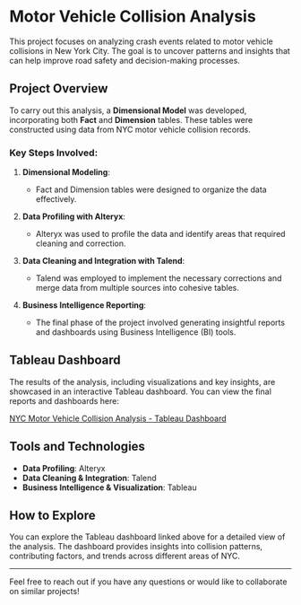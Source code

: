 # Motor Vehicle Collision Analysis

This project focuses on analyzing crash events related to motor vehicle collisions in New York City. The goal is to uncover patterns and insights that can help improve road safety and decision-making processes.

## Project Overview

To carry out this analysis, a **Dimensional Model** was developed, incorporating both **Fact** and **Dimension** tables. These tables were constructed using data from NYC motor vehicle collision records.

### Key Steps Involved:
1. **Dimensional Modeling**:
   - Fact and Dimension tables were designed to organize the data effectively.
   
2. **Data Profiling with Alteryx**:
   - Alteryx was used to profile the data and identify areas that required cleaning and correction.
   
3. **Data Cleaning and Integration with Talend**:
   - Talend was employed to implement the necessary corrections and merge data from multiple sources into cohesive tables.
   
4. **Business Intelligence Reporting**:
   - The final phase of the project involved generating insightful reports and dashboards using Business Intelligence (BI) tools.
   
## Tableau Dashboard

The results of the analysis, including visualizations and key insights, are showcased in an interactive Tableau dashboard. You can view the final reports and dashboards here:

[NYC Motor Vehicle Collision Analysis - Tableau Dashboard](https://public.tableau.com/app/profile/yash.wadhwa6314/viz/NYCMotorVehicleCollisionAnalysis_16824590727130/Story1)

## Tools and Technologies

- **Data Profiling**: Alteryx
- **Data Cleaning & Integration**: Talend
- **Business Intelligence & Visualization**: Tableau

## How to Explore

You can explore the Tableau dashboard linked above for a detailed view of the analysis. The dashboard provides insights into collision patterns, contributing factors, and trends across different areas of NYC.

---

Feel free to reach out if you have any questions or would like to collaborate on similar projects!
